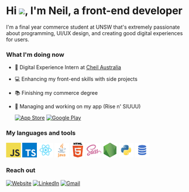 # Hi <img src="https://media.giphy.com/media/hvRJCLFzcasrR4ia7z/giphy.gif" width="30px">, I'm Neil, a front-end developer

I'm a final year commerce student at UNSW that's extremely passionate about programming, UI/UX design, and creating good digital experiences for users.

### What I'm doing now
- 🏢 Digital Experience Intern at [Cheil Australia](https://cheil.com/au/)
- 💻 Enhancing my front-end skills with side projects
- 📚 Finishing my commerce degree
- 📱 Managing and working on my app (Rise n' SIUUU) 


     <a href="https://apps.apple.com/app/rise-n-siuuu/id1604010390"><img alt="App Store" src="https://img.shields.io/badge/App_Store-0D96F6?style=for-the-badge&logo=app-store&logoColor=white" /></a>
<a href="https://play.google.com/store/apps/details?id=com.neilkhatri.risensiuuu"><img alt="Google Play" src="https://img.shields.io/badge/Google_Play-414141?style=for-the-badge&logo=google-play&logoColor=white" /></a>

### My languages and tools
<code><img height="40" alt="JavaScript" src="https://raw.githubusercontent.com/github/explore/80688e429a7d4ef2fca1e82350fe8e3517d3494d/topics/javascript/javascript.png" /></code>
<code><img height="40" alt="TypeScript" src="https://raw.githubusercontent.com/github/explore/80688e429a7d4ef2fca1e82350fe8e3517d3494d/topics/typescript/typescript.png" /></code>
<code><img height="40" alt="React" src="https://raw.githubusercontent.com/github/explore/80688e429a7d4ef2fca1e82350fe8e3517d3494d/topics/react/react.png" /></code>
<code><img height="40" alt="Java" src="https://raw.githubusercontent.com/github/explore/80688e429a7d4ef2fca1e82350fe8e3517d3494d/topics/java/java.png" /></code>
<code><img height="40" alt="HTML" src="https://raw.githubusercontent.com/github/explore/80688e429a7d4ef2fca1e82350fe8e3517d3494d/topics/html/html.png" /></code>
<code><img height="40" alt="Sass" src="https://raw.githubusercontent.com/github/explore/80688e429a7d4ef2fca1e82350fe8e3517d3494d/topics/sass/sass.png" /></code>
<code><img height="40" alt="Node.js" src="https://raw.githubusercontent.com/github/explore/80688e429a7d4ef2fca1e82350fe8e3517d3494d/topics/nodejs/nodejs.png" /></code>
<code><img height="40" alt="Python" src="https://raw.githubusercontent.com/github/explore/80688e429a7d4ef2fca1e82350fe8e3517d3494d/topics/python/python.png" /></code>
<code><img height="40" alt="SQL" src="https://raw.githubusercontent.com/github/explore/80688e429a7d4ef2fca1e82350fe8e3517d3494d/topics/sql/sql.png" /></code>

### Reach out
<a href="https://neilkhatri.com/" target="_blank"><img alt="Website" src="https://img.shields.io/badge/website-000000?style=for-the-badge&logo=About.me&logoColor=white" /></a>
<a href="https://www.linkedin.com/in/neilkhatri/" target="_blank"><img alt="LinkedIn" src="https://img.shields.io/badge/linkedin-%230077B5.svg?&style=for-the-badge&logo=linkedin&logoColor=white" /></a>
<a href="mailto:neil.khatri@gmail.com"><img alt="Gmail" src="https://img.shields.io/badge/Gmail-D14836?style=for-the-badge&logo=gmail&logoColor=white" /></a>
